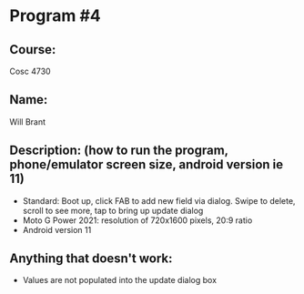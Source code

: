 # Program #4

## Course: 
Cosc 4730

## Name: 
Will Brant

## Description: (how to run the program, phone/emulator screen size, android version ie 11)
- Standard: Boot up, click FAB to add new field via dialog. Swipe to delete, scroll to see more, tap to bring up update dialog
- Moto G Power 2021: resolution of 720x1600 pixels, 20:9 ratio
- Android version 11
## Anything that doesn't work:
- Values are not populated into the update dialog box


